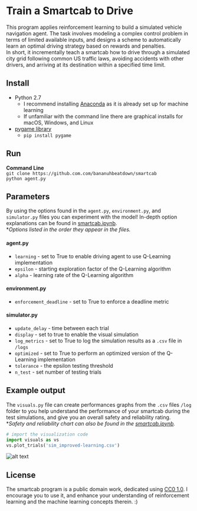 # Train a Smartcab to Drive
This program applies reinforcement learning to build a simulated vehicle navigation agent. The task involves modeling a complex control problem in terms of limited available inputs, and designs a scheme to automatically learn an optimal driving strategy based on rewards and penalties.  
In short, it incrementally teach a smartcab how to drive through a simulated city grid following common US traffic laws, avoiding accidents with other drivers, and arriving at its destination within a specified time limit.

## Install
- Python 2.7
    + I recommend installing [Anaconda](https://www.continuum.io/downloads) as it is already set up for machine learning
    + If unfamiliar with the command line there are graphical installs for macOS, Windows, and Linux
- [pygame library](https://www.pygame.org/wiki/GettingStarted)
    + `pip install pygame`

## Run
**Command Line**  
`git clone https://github.com.com/bananuhbeatdown/smartcab`  
`python agent.py`

## Parameters
By using the options found in the `agent.py`, `environment.py`, and `simulator.py` files you can experiment with the model! In-depth option explanations can be found in [smartcab.ipynb](https://github.com/BananuhBeatDown/smartcab/blob/master/smartcab.ipynb).  
**Options listed in the order they appear in the files.*


#### agent.py
- `learning` - set to True to enable driving agent to use Q-Learning implementation
- `epsilon` - starting exploration factor of the Q-Learning algorithm
- `alpha` - learning rate of the Q-Learning algorithm

#### environment.py
- `enforcement_deadline` - set to True to enforce a deadline metric

#### simulator.py
- `update_delay` - time between each trial
- `display` - set to true to enable the visual simulation
- `log_metrics` - set to True to log the simulation results as a `.csv` file in `/logs`
- `optimized` - set to True to perform an optimized version of the Q-Learning implementation
- `tolerance` - the epsilon testing threshold
- `n_test` - set number of testing trials

## Example output
The `visuals.py` file can create performances graphs from the `.csv` files `/log` folder to you help understand the performance of your smartcab during the test simulations, and give you an overall safety and reliability rating.  
**Safety and reliability chart can also be found in the [smartcab.ipynb](https://github.com/BananuhBeatDown/smartcab/blob/master/smartcab.ipynb).*
```python
# import the visualization code
import visuals as vs
vs.plot_trials('sim_improved-learning.csv')
```
![alt text](https://user-images.githubusercontent.com/10539813/27612976-6611ae24-5b99-11e7-9262-d541392d48f6.png)

## License
The smartcab program is a public domain work, dedicated using [CC0 1.0](https://creativecommons.org/publicdomain/zero/1.0/). I encourage you to use it, and enhance your understanding of reinforcement learning and the machine learning concepts therein. :)

